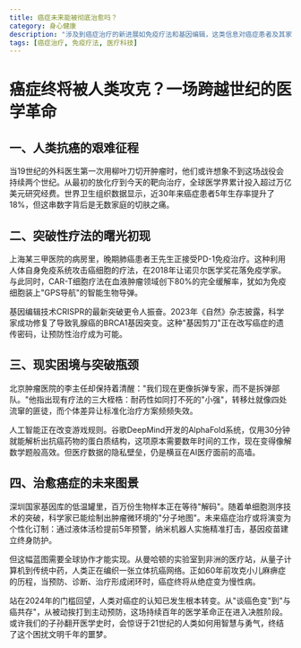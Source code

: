 ```yaml
---
title: 癌症未来能被彻底治愈吗？
category: 身心健康
description: "涉及到癌症治疗的新进展如免疫疗法和基因编辑，这类信息对癌症患者及其家属至关重要。"
tags: [癌症治疗, 免疫疗法, 医疗科技]
---
```

# 癌症终将被人类攻克？一场跨越世纪的医学革命

## 一、人类抗癌的艰难征程

当19世纪的外科医生第一次用柳叶刀切开肿瘤时，他们或许想象不到这场战役会持续两个世纪。从最初的放化疗到今天的靶向治疗，全球医学界累计投入超过万亿美元研究经费。世界卫生组织数据显示，近30年来癌症患者5年生存率提升了18%，但这串数字背后是无数家庭的切肤之痛。

## 二、突破性疗法的曙光初现

上海某三甲医院的病房里，晚期肺癌患者王先生正接受PD-1免疫治疗。这种利用人体自身免疫系统攻击癌细胞的疗法，在2018年让诺贝尔医学奖花落免疫学家。与此同时，CAR-T细胞疗法在血液肿瘤领域创下80%的完全缓解率，犹如为免疫细胞装上"GPS导航"的智能生物导弹。

基因编辑技术CRISPR的最新突破更令人振奋。2023年《自然》杂志披露，科学家成功修复了导致乳腺癌的BRCA1基因突变。这种"基因剪刀"正在改写癌症的遗传密码，让预防性治疗成为可能。

## 三、现实困境与突破瓶颈

北京肿瘤医院的李主任却保持着清醒："我们现在更像拆弹专家，而不是拆弹部队。"他指出现有疗法的三大桎梏：耐药性如同打不死的"小强"，转移灶就像四处流窜的匪徒，而个体差异让标准化治疗方案频频失效。

人工智能正在改变游戏规则。谷歌DeepMind开发的AlphaFold系统，仅用30分钟就能解析出抗癌药物的蛋白质结构，这项原本需要数年时间的工作，现在变得像解数学题般高效。但医疗数据的隐私壁垒，仍是横亘在AI医疗面前的高墙。

## 四、治愈癌症的未来图景

深圳国家基因库的低温罐里，百万份生物样本正在等待"解码"。随着单细胞测序技术的突破，科学家已能绘制出肿瘤微环境的"分子地图"。未来癌症治疗或将演变为个性化订制：通过液体活检提前5年预警，纳米机器人实施精准打击，基因疫苗建立终身防护。

但这幅蓝图需要全球协作才能实现。从曼哈顿的实验室到非洲的医疗站，从量子计算机到传统中药，人类正在编织一张立体抗癌网络。正如60年前攻克小儿麻痹症的历程，当预防、诊断、治疗形成闭环时，癌症终将从绝症变为慢性病。

站在2024年的门槛回望，人类对癌症的认知已发生根本转变。从"谈癌色变"到"与癌共存"，从被动挨打到主动预防，这场持续百年的医学革命正在进入决胜阶段。或许我们的子孙翻开医学史时，会惊讶于21世纪的人类如何用智慧与勇气，终结了这个困扰文明千年的噩梦。